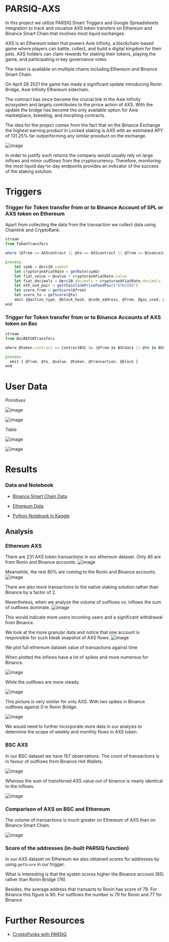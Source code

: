# PARSIQ-AXS

In this project we utilize PARSIQ Smart Triggers and Google Spreadsheets integration to track and visualize AXS token transfers on Ethereum and Binance Smart Chain that involves most liquid exchanges.

AXS is an Ethereum token that powers Axie Infinity, a blockchain-based game where players can battle, collect, and build a digital kingdom for their pets. AXS holders can claim rewards for staking their tokens, playing the game, and participating in key governance votes.

The token is available on multiple chains including Ethereum and Binance Smart Chain.

On April 28 2021 the game has made a significant update introducing Ronin Bridge, Axie Infinity Ethereum sidechain. 

The contract has since become the crucial link in the Axie Infinity ecosystem and largely contributes to the prrice action of AXS. With the update the bridge has become the only available option for Axie marketplace, breeding, and morphing contracts.

The idea for the project comes from the fact that on the Binance Exchange the highest earning product in Locked staking is AXS with an estimated APY of 131.25% far outperforming any similar prooduct on the exchange.

![image](https://user-images.githubusercontent.com/66903336/140820286-7b9a6fd7-2635-4095-9783-1931f02ea1ac.png)

In order to justify such returns the company would usually rely on large inflows and minor outflows from the cryptocurrency. Therefore, monitoring the most liquid day-to-day endpoints provides an indicator of the success of the staking solution.

# Triggers

### Trigger for Token transfer from or to Binance Account of SPL or AXS token on Ethereum
Apart from collecting the data from the transaction we collect data using Chainlink and CryptoRank.

```javascript
stream _
from TokenTransfers

where (@from == AXScontract || @to == AXScontract || @from == Binance14 || @to == Binance14) && (@erc20.symbol == "AXS" || @erc20.symbol == "SLP")

process
    let symb = @erc20.symbol
    let cryptorankFiatRate = getRate(symb)
    let fiat_value = @value * cryptorankFiatRate.value
    let fiat_decimals = @erc20.decimals + cryptorankFiatRate.decimals
    let eth_usd_pair = getChainlinkPriceFeedPair("ETH/USD")
    let score_from = getScore(@from)
    let score_to = getScore(@to)
    emit {@action_type, @block_hash, @code_address, @from, @gas_used, @origin, @to, @value, fiat_value, fiat_decimals, eth_usd_pair, @tx_hash, symb, @block_timestamp, @gas_price, score_from, score_to }
end
```

### Trigger for Token transfer from or to Binance Accounts of AXS token on Bsc 

```javascript
stream _
from BscBEP20Transfers

where @token.contract == ContractBSC && (@from in BSCdata || @to in BSCdata )

process
  emit { @from, @to, @value, @token, @transaction, @block }
end
```

# User Data

*Primitives*

![image](https://user-images.githubusercontent.com/66903336/140822828-30294eb4-e2d0-40ed-a3a7-e46cc74794bf.png)

![image](https://user-images.githubusercontent.com/66903336/140831152-beb22e53-efe8-45d0-9858-7ff83208e860.png)

*Table*

![image](https://user-images.githubusercontent.com/66903336/140823112-159f545c-bcb1-4177-9f4d-97e7c1eb9a36.png)

![image](https://user-images.githubusercontent.com/66903336/140822678-717d0201-4b88-4ba4-9dd6-378ff47500cf.png)

# Results

### Data and Notebook

* [Binance Smart Chain Data](https://docs.google.com/spreadsheets/d/15TcqKG7zHvXzIhEKgtXlkYvKwdJCZJuSti52J2Q5mNk/edit?usp=sharing)

* [Ethereum Data](https://docs.google.com/spreadsheets/d/1ylJp5Y7eoVZUFRcNT3NapTdZa8b6Zd2geQpWZkEongc/edit?usp=sharing)

* [Python Notebook in Kaggle](https://www.kaggle.com/pavfedotov/parsiq-axs)

## Analysis 

### Ethereum AXS
There are 231 AXS token transactions in our ethereum dataset. 
Only 46 are from Ronin and Binance accounts. 
![image](https://user-images.githubusercontent.com/66903336/140833808-441336cc-4383-43b4-a40c-067279d44e0a.png)

Meanwhile, the rest 80% are coming to the Ronin and Binance accounts.
![image](https://user-images.githubusercontent.com/66903336/140834230-60f4fdaa-1ebd-4ddd-ba82-ded30833aebc.png)

There are also more transactions to the native staking solution rather than Binance by a factor of 2.

Nevertheless, when we analyze the volume of outflows vs. inflows the sum of outflows dominate.
![image](https://user-images.githubusercontent.com/66903336/140838512-fdd1d2bb-97ab-45e3-98ba-31a70fd61d57.png)

This would indicate more users incoming users and a significant withdrawal from Binance.

We look at the more granular data and notice that one account is responsible for such bleak snapshot of AXS flows.
![image](https://user-images.githubusercontent.com/66903336/140838840-b8bff3aa-e094-453f-805e-8171dff13f87.png)

We plot full ethereum dataset value of transactions against time

When plotted the inflows have a lot of spikes and more numerous for Binance.

![image](https://user-images.githubusercontent.com/66903336/140849815-79710dd7-80db-4ae8-8070-70d36c1cf141.png)

While the outflows are more steady.

![image](https://user-images.githubusercontent.com/66903336/140850027-cab9d8b4-02cb-4f46-af99-ffdc9ac723f8.png)

This picture is very similar for only AXS. With two spikes in Binance outflows against 0 in Ronin Bridge.

![image](https://user-images.githubusercontent.com/66903336/140851348-01692e99-9051-4da4-aa0a-de281140f1d5.png)

We would need to further incorporate more data in our analysis to determine the scope of weekly and monthly flows in AXS token.

### BSC AXS

In our BSC dataset we have 157 observations. The count of transactions is in favour of outflows from Binance Hot Wallets.

![image](https://user-images.githubusercontent.com/66903336/140844882-8a1650fc-ebbf-4913-9605-426e091543fb.png)

Whereas the sum of transferred AXS value out of binance is nearly identical to the inflows.

![image](https://user-images.githubusercontent.com/66903336/140845336-028a5cb7-c38a-483e-9b4b-5ace63128f93.png)

### Comparison of AXS on BSC and Ethereum

The volume of transactions is much greater on Ethereum of AXS than on Binance Smart Chain.

![image](https://user-images.githubusercontent.com/66903336/140845836-17679545-5f28-4065-bd0f-1597593be00f.png)

### Score of the addresses (in-built PARSIQ function)

In our AXS dataset on Ethereum we also obtained scores for addresses by using `getScore` in our trigger.

What is interesting is that the systen scores higher the Binance account (85) rather than Ronin Bridge (76).

Besides, the average address that transacts to Ronin has score of 79. For Binance this figure is 80. 
For outflows the number is 79 for Ronin and 77 for Binance

# Further Resources

* [CryptoPunks with PARSIQ](https://github.com/Pfed-prog/PARSIQ-CryptoPunks)
